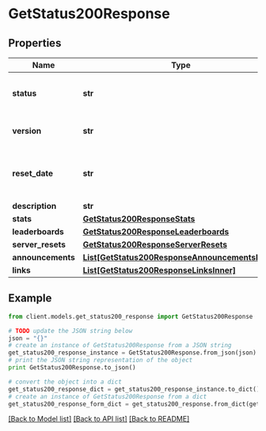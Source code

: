 # GetStatus200Response


## Properties

Name | Type | Description | Notes
------------ | ------------- | ------------- | -------------
**status** | **str** | The current status of the game server. | 
**version** | **str** | The current version of the API. | 
**reset_date** | **str** | The date when the game server was last reset. | 
**description** | **str** |  | 
**stats** | [**GetStatus200ResponseStats**](GetStatus200ResponseStats.md) |  | 
**leaderboards** | [**GetStatus200ResponseLeaderboards**](GetStatus200ResponseLeaderboards.md) |  | 
**server_resets** | [**GetStatus200ResponseServerResets**](GetStatus200ResponseServerResets.md) |  | 
**announcements** | [**List[GetStatus200ResponseAnnouncementsInner]**](GetStatus200ResponseAnnouncementsInner.md) |  | 
**links** | [**List[GetStatus200ResponseLinksInner]**](GetStatus200ResponseLinksInner.md) |  | 

## Example

```python
from client.models.get_status200_response import GetStatus200Response

# TODO update the JSON string below
json = "{}"
# create an instance of GetStatus200Response from a JSON string
get_status200_response_instance = GetStatus200Response.from_json(json)
# print the JSON string representation of the object
print GetStatus200Response.to_json()

# convert the object into a dict
get_status200_response_dict = get_status200_response_instance.to_dict()
# create an instance of GetStatus200Response from a dict
get_status200_response_form_dict = get_status200_response.from_dict(get_status200_response_dict)
```
[[Back to Model list]](../README.md#documentation-for-models) [[Back to API list]](../README.md#documentation-for-api-endpoints) [[Back to README]](../README.md)


